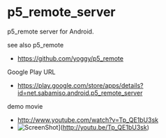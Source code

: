 p5_remote_server
============

p5_remote server for Android.

see also p5_remote
  * https://github.com/yoggy/p5_remote

Google Play URL
  * https://play.google.com/store/apps/details?id=net.sabamiso.android.p5_remote_server

demo movie
  * http://www.youtube.com/watch?v=Tp_QE1bU3sk
  * ![ScreenShot](https://raw.github.com/yoggy/p5_remote_server/master/movie_screenshot.jpg)](http://youtu.be/Tp_QE1bU3sk)
